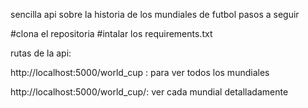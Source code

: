 sencilla api sobre la historia de los mundiales de futbol 
pasos a seguir 

#clona el repositoria
#intalar los requirements.txt

rutas de la api: 

http://localhost:5000/world_cup : para ver todos los mundiales

http://localhost:5000/world_cup/<year>: ver cada mundial detalladamente

